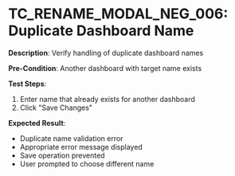 # TC_RENAME_MODAL_NEG_006: Duplicate Dashboard Name

**Description**: Verify handling of duplicate dashboard names

**Pre-Condition**: Another dashboard with target name exists

**Test Steps**:
1. Enter name that already exists for another dashboard
2. Click "Save Changes"

**Expected Result**:
- Duplicate name validation error
- Appropriate error message displayed
- Save operation prevented
- User prompted to choose different name